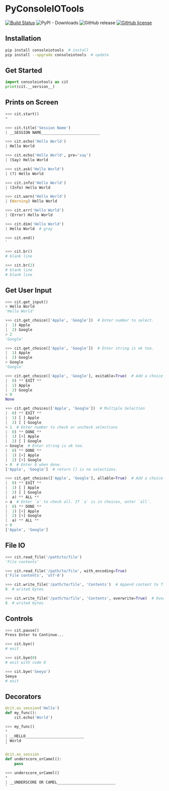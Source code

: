 # PyConsoleIOTools
[![Build Status](https://travis-ci.org/kyan001/PyConsoleIOTools.svg?branch=master)](https://travis-ci.org/kyan001/PyConsoleIOTools)
![PyPI - Downloads](https://img.shields.io/pypi/dm/consoleiotools.svg)
![GitHub release](https://img.shields.io/github/release/kyan001/PyConsoleIOTools.svg)
[![GitHub license](https://img.shields.io/github/license/kyan001/PyConsoleIOTools.svg)](https://github.com/kyan001/PyConsoleIOTools/blob/master/LICENSE)

## Installation

```sh
pip install consoleiotools  # install
pip install --upgrade consoleiotools  # update
```

## Get Started

```python
import consoleiotools as cit
print(cit.__version__)
```

## Prints on Screen

```python
>>> cit.start()
*

>>> cit.title('Session Name')
| __SESSION NAME__________________________

>>> cit.echo('Hello World')
| Hello World

>>> cit.echo('Hello World', pre='say')
| (Say) Hello World

>>> cit.ask('Hello World')
| (?) Hello World

>>> cit.info('Hello World')
| (Info) Hello World

>>> cit.warn('Hello World')
| (Warning) Hello World

>>> cit.err('Hello World')
| (Error) Hello World

>>> cit.dim('Hello World')
| Hello World  # gray

>>> cit.end()
`

>>> cit.br()
# blank line

>>> cit.br(2)
# blank line
# blank line
```

## Get User Input

```python
>>> cit.get_input()
> Hello World
'Hello World'

>>> cit.get_choice(['Apple', 'Google'])  # Enter number to select.
|  1) Apple
|  2) Google
> 2
'Google'

>>> cit.get_choice(['Apple', 'Google'])  # Enter string is ok too.
|  1) Apple
|  2) Google
> Google
'Google'

>>> cit.get_choice(['Apple', 'Google'], exitable=True)  # Add a choice of exit in menu.
|  0) ** EXIT **
|  1) Apple
|  2) Google
> 0
None

>>> cit.get_choices(['Apple', 'Google'])  # Multiple Selection
|  0) ** EXIT **
|  1) [ ] Apple
|  2) [ ] Google
> 1  # Enter number to check or uncheck selections
|  0) ** DONE **
|  1) [+] Apple
|  2) [ ] Google
> Google  # Enter string is ok too.
|  0) ** DONE **
|  1) [+] Apple
|  2) [+] Google
> 0  # Enter 0 when done.
['Apple', 'Google']  # return [] is no selections.

>>> cit.get_choices(['Apple', 'Google'], allable=True)  # Add a choice of select all in menu.
|  0) ** EXIT **
|  1) [ ] Apple
|  2) [ ] Google
|  a) ** ALL **
> a  # Enter `a` to check all. If `a` is in choices, enter `all`.
|  0) ** DONE **
|  1) [+] Apple
|  2) [+] Google
|  a) ** ALL **
> 0
['Apple', 'Google']
```

## File IO

```python
>>> cit.read_file('/path/to/file')
'File contents'

>>> cit.read_file('/path/to/file', with_encoding=True)
('File contents', 'utf-8')

>>> cit.write_file('/path/to/file', 'Contents')  # Append content to file.
8  # writed bytes

>>> cit.write_file('/path/to/file', 'Contents', overwrite=True)  # Overwrite if file exists.
8  # writed bytes
```

## Controls

```python
>>> cit.pause()
Press Enter to Continue...

>>> cit.bye()
# exit

>>> cit.bye(0)
# exit with code 0

>>> cit.bye('Seeya')
Seeya
# exit
```

## Decorators

```python
@cit.as_session('Hello')
def my_func():
    cit.echo('World')

>>> my_func()
*
| __HELLO__________________________
| World
`

@cit.as_session
def underscore_orCamel():
    pass

>>> underscore_orCamel()
*
| __UNDERSCORE OR CAMEL__________________________
`
```

